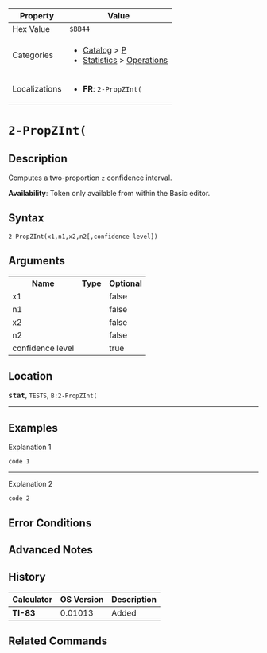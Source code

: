 | Property      | Value |
|---------------|-------|
| Hex Value     | `$BB44`|
| Categories    | <ul><li>[Catalog](<../categories/Catalog.md>) > [P](<../categories/Catalog.md#P>)</li><li>[Statistics](<../categories/Statistics.md>) > [Operations](<../categories/Statistics.md#Operations>)</li></ul> |
| Localizations | <ul><li><b>FR</b>: `2-PropZInt(`</li></ul> |

# `2-PropZInt(`

## Description
Computes a two-proportion `z` confidence interval.


<b>Availability</b>: Token only available from within the Basic editor.

## Syntax
`2-PropZInt(x1,n1,x2,n2[,confidence level])`

## Arguments
<table>
<tr><th>Name</th><th>Type</th><th>Optional</th></tr>

<tr><td>x1</td><td></td><td>false</td></tr>

<tr><td>n1</td><td></td><td>false</td></tr>

<tr><td>x2</td><td></td><td>false</td></tr>

<tr><td>n2</td><td></td><td>false</td></tr>

<tr><td>confidence level</td><td></td><td>true</td></tr>

</table>

## Location
<tt><kbd><b>stat</b></kbd></tt>, `TESTS`, `B:2-PropZInt(`
<hr>

## Examples

Explanation 1
```ti-basic
code 1
```
---
Explanation 2
```ti-basic
code 2
```

## Error Conditions


## Advanced Notes


## History
| Calculator | OS Version | Description |
|------------|------------|-------------|
| <b>TI-83</b> | 0.01013 | Added |

## Related Commands

